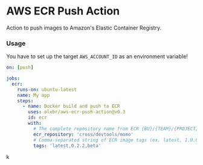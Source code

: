 # AWS ECR Push Action
Action to push images to Amazon's Elastic Container Registry.

### Usage

You have to set up the target `AWS_ACCOUNT_ID` as an environment variable!


```yaml
on: [push]

jobs:
  ecr:
    runs-on: ubuntu-latest
    name: My app 
    steps:
      - name: Docker build and push to ECR
        uses: olxbr/aws-ecr-push-action@v0.3
        id: ecr
        with:
          # The complete repository name from ECR {BU}/{TEAM}/{PROJECT} (ex. cross/devtools/devtools-scripts).
          ecr_repository: 'cross/devtools/momo'
          # Comma-separated string of ECR image tags (ex. latest, 1.0.0)
          tags: 'latest,0.2.2,beta'
```

k
